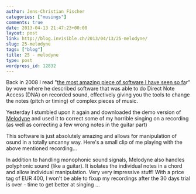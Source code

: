 ```yaml
---
author: Jens-Christian Fischer
categories: ["musings"]
comments: true
date: 2013-04-13 21:47:23+00:00
layout: post
link: http://blog.invisible.ch/2013/04/13/25-melodyne/
slug: 25-melodyne
tags: ["blog"]
title: 25 - melodyne
type: post
wordpress_id: 12832
---
```


Back in 2008 I read "[the most amazing piece of software I have seen so fa](http://vowe.net/archives/009265.html)r" by vowe where he described software that was able to do Direct Note Access (DNA) on recorded sound, effectively giving you the tools to change the notes (pitch or timing) of complex pieces of music.

Yesterday I stumbled upon it again and downloaded the demo version of [Melodyne](http://www.celemony.com/cms/) and used it to correct some of my horrible singing on a recording (as well as correcting a few wrong notes in the guitar part)

This software is just absolutely amazing and allows for manipulation of osund in a totally uncanny way. Here's a small clip of me playing with the above mentioned recording...



In addition to handling monophonic sound signals, Melodyne also handles polyphonic sound (like a guitar). It isolates the individual notes in a chord and allow individual manipulation. Very very impressive stuff! With a price tag of EUR 400, I won't be able to fixup my recordings after the 30 days trial is over - time to get better at singing ...
